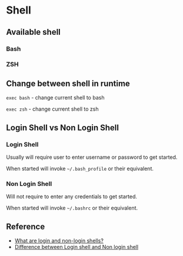 # Shell

## Available shell

### Bash

### ZSH

## Change between shell in runtime

`exec bash` - change current shell to bash

`exec zsh` - change current shell to zsh

## Login Shell vs Non Login Shell

### Login Shell

Usually will require user to enter username or password to get started.

When started will invoke `~/.bash_profile` or their equivalent.

### Non Login Shell

Will not require to enter any credentials to get started.

When started will invoke `~/.bashrc` or their equivalent.

## Reference

* [What are login and non-login shells?](https://askubuntu.com/questions/155865/what-are-login-and-non-login-shells)
* [Difference between Login shell and Non login shell](http://howtolamp.com/articles/difference-between-login-and-non-login-shell/)